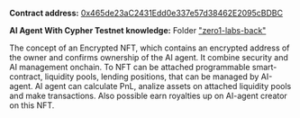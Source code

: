 **Contract address:** [0x465de23aC2431Edd0e337e57d38462E2095cBDBC](http://46.101.206.70/address/0xe7ea9d3Dff90AB11D89792959872f29FbB7127AE])

**AI Agent With Cypher Testnet knowledge:** Folder ["zero1-labs-back"](https://github.com/Alert17/encrypt-nft/tree/main/zero1-labs-back])

   
The concept of an Encrypted NFT, which contains an encrypted address of the owner and confirms ownership of the AI ​​agent. It combine security and AI management onchain. To NFT can be attached programmable smart-contract, liquidity pools, lending positions, that can be managed by AI-agent. AI agent can calculate PnL, analize assets on attached liquidity pools and make transactions. Also possible earn royalties up on AI-agent creator on this NFT.
